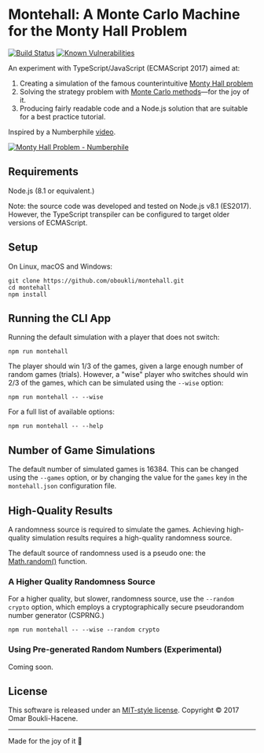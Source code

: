 # Montehall: A Monte Carlo Machine for the Monty Hall Problem

[![Build Status](https://travis-ci.org/oboukli/montehall.svg?branch=master)](https://travis-ci.org/oboukli/montehall)
[![Known Vulnerabilities](https://snyk.io/test/github/oboukli/montehall/badge.svg)](https://snyk.io/test/github/oboukli/montehall)

An experiment with TypeScript/JavaScript (ECMAScript 2017) aimed at:

1. Creating a simulation of the famous counterintuitive [Monty Hall problem](https://en.wikipedia.org/wiki/Monty_Hall_problem)
2. Solving the strategy problem with [Monte Carlo methods](https://en.wikipedia.org/wiki/Monte_Carlo_method#Definitions)—for the joy of it.
3. Producing fairly readable code and a Node.js solution that are suitable for a best practice tutorial.

Inspired by a Numberphile [video](https://www.youtube.com/watch?v=4Lb-6rxZxx0).

[![Monty Hall Problem - Numberphile](https://img.youtube.com/vi/4Lb-6rxZxx0/0.jpg)
](https://www.youtube.com/watch?v=4Lb-6rxZxx0)

## Requirements

Node.js (8.1 or equivalent.)

Note: the source code was developed and tested on Node.js v8.1 (ES2017). However, the TypeScript transpiler can be configured to target older versions of ECMAScript.

## Setup

On Linux, macOS and Windows:

```shell
git clone https://github.com/oboukli/montehall.git
cd montehall
npm install
```

## Running the CLI App

Running the default simulation with a player that does not switch:

```shell
npm run montehall
```

The player should win 1/3 of the games, given a large enough number of random games (trials). However, a "wise" player who switches should win 2/3 of the games, which can be simulated using the ```--wise``` option:

```shell
npm run montehall -- --wise
```

For a full list of available options:

```shell
npm run montehall -- --help
```

## Number of Game Simulations

The default number of simulated games is 16384. This can be changed using the ```--games``` option, or by changing the value for the ```games``` key in the ```montehall.json``` configuration file.

## High-Quality Results

A randomness source is required to simulate the games. Achieving high-quality simulation results requires a high-quality randomness source.

The default source of randomness used is a pseudo one: the [Math.random()](https://developer.mozilla.org/en-US/docs/Web/JavaScript/Reference/Global_Objects/Math/random) function.

### A Higher Quality Randomness Source

For a higher quality, but slower, randomness source, use the ```--random crypto``` option, which employs a cryptographically secure pseudorandom number generator (CSPRNG.)

```shell
npm run montehall -- --wise --random crypto
```

### Using Pre-generated Random Numbers (Experimental)

Coming soon.

## License

This software is released under an [MIT-style license](LICENSE). Copyright © 2017 Omar Boukli-Hacene.

---

Made for the joy of it 🐻